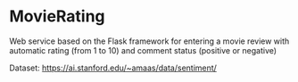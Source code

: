 # MovieRating
Web service based on the Flask framework for entering a movie review with automatic rating (from 1 to 10) and comment status (positive or negative)

Dataset:
https://ai.stanford.edu/~amaas/data/sentiment/
